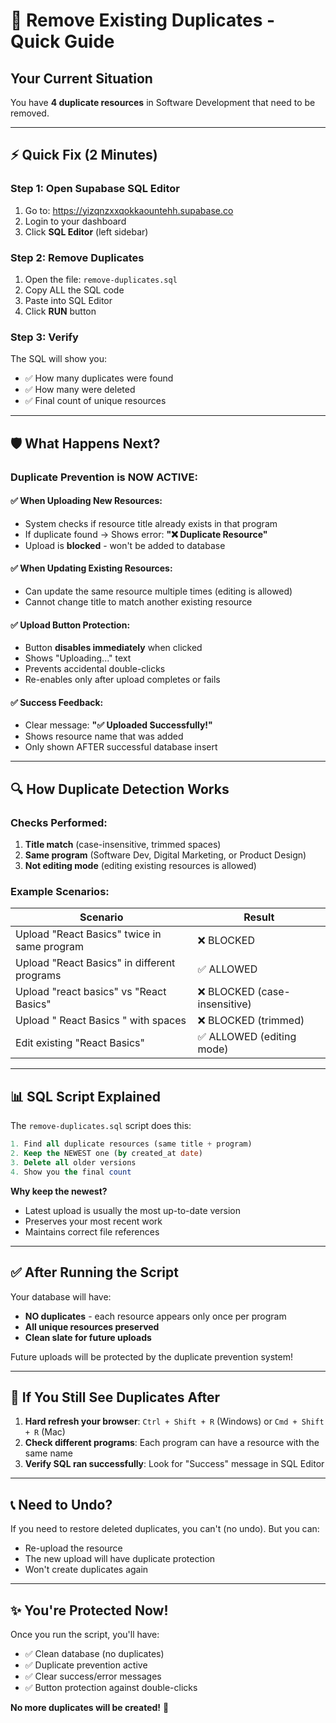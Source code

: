 # 🧹 Remove Existing Duplicates - Quick Guide

## Your Current Situation
You have **4 duplicate resources** in Software Development that need to be removed.

---

## ⚡ Quick Fix (2 Minutes)

### Step 1: Open Supabase SQL Editor
1. Go to: https://yizqnzxxqokkaountehh.supabase.co
2. Login to your dashboard
3. Click **SQL Editor** (left sidebar)

### Step 2: Remove Duplicates
1. Open the file: `remove-duplicates.sql`
2. Copy ALL the SQL code
3. Paste into SQL Editor
4. Click **RUN** button

### Step 3: Verify
The SQL will show you:
- ✅ How many duplicates were found
- ✅ How many were deleted
- ✅ Final count of unique resources

---

## 🛡️ What Happens Next?

### Duplicate Prevention is NOW ACTIVE:

#### ✅ When Uploading New Resources:
- System checks if resource title already exists in that program
- If duplicate found → Shows error: **"❌ Duplicate Resource"**
- Upload is **blocked** - won't be added to database

#### ✅ When Updating Existing Resources:
- Can update the same resource multiple times (editing is allowed)
- Cannot change title to match another existing resource

#### ✅ Upload Button Protection:
- Button **disables immediately** when clicked
- Shows "Uploading..." text
- Prevents accidental double-clicks
- Re-enables only after upload completes or fails

#### ✅ Success Feedback:
- Clear message: **"✅ Uploaded Successfully!"**
- Shows resource name that was added
- Only shown AFTER successful database insert

---

## 🔍 How Duplicate Detection Works

### Checks Performed:
1. **Title match** (case-insensitive, trimmed spaces)
2. **Same program** (Software Dev, Digital Marketing, or Product Design)
3. **Not editing mode** (editing existing resources is allowed)

### Example Scenarios:

| Scenario | Result |
|----------|--------|
| Upload "React Basics" twice in same program | ❌ BLOCKED |
| Upload "React Basics" in different programs | ✅ ALLOWED |
| Upload "react basics" vs "React Basics" | ❌ BLOCKED (case-insensitive) |
| Upload " React Basics " with spaces | ❌ BLOCKED (trimmed) |
| Edit existing "React Basics" | ✅ ALLOWED (editing mode) |

---

## 📊 SQL Script Explained

The `remove-duplicates.sql` script does this:

```sql
1. Find all duplicate resources (same title + program)
2. Keep the NEWEST one (by created_at date)
3. Delete all older versions
4. Show you the final count
```

**Why keep the newest?**
- Latest upload is usually the most up-to-date version
- Preserves your most recent work
- Maintains correct file references

---

## ✅ After Running the Script

Your database will have:
- **NO duplicates** - each resource appears only once per program
- **All unique resources preserved**
- **Clean slate for future uploads**

Future uploads will be protected by the duplicate prevention system!

---

## 🚨 If You Still See Duplicates After

1. **Hard refresh your browser**: `Ctrl + Shift + R` (Windows) or `Cmd + Shift + R` (Mac)
2. **Check different programs**: Each program can have a resource with the same name
3. **Verify SQL ran successfully**: Look for "Success" message in SQL Editor

---

## 📞 Need to Undo?

If you need to restore deleted duplicates, you can't (no undo). But you can:
- Re-upload the resource
- The new upload will have duplicate protection
- Won't create duplicates again

---

## ✨ You're Protected Now!

Once you run the script, you'll have:
- ✅ Clean database (no duplicates)
- ✅ Duplicate prevention active
- ✅ Clear success/error messages
- ✅ Button protection against double-clicks

**No more duplicates will be created!** 🎉
